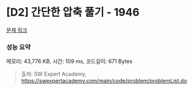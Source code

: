 # [D2] 간단한 압축 풀기 - 1946 

[문제 링크](https://swexpertacademy.com/main/code/problem/problemDetail.do?contestProbId=AV5PmkDKAOMDFAUq) 

### 성능 요약

메모리: 43,776 KB, 시간: 109 ms, 코드길이: 671 Bytes



> 출처: SW Expert Academy, https://swexpertacademy.com/main/code/problem/problemList.do